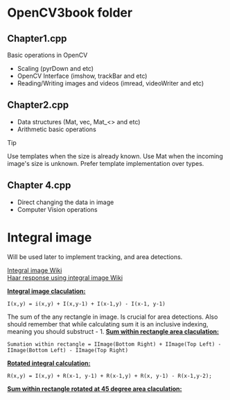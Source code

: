 # OpenCV3book folder
## Chapter1.cpp
Basic operations in OpenCV
* Scaling (pyrDown and etc)
* OpenCV Interface (imshow, trackBar and etc)
* Reading/Writing images and videos (imread, videoWriter and etc)

## Chapter2.cpp
* Data structures (Mat, vec, Mat_<> and etc)
* Arithmetic basic operations

> [!TIP]
> Use templates when the size is already known. Use Mat when the incoming image's size is unknown. Prefer template implementation over types.

## Chapter 4.cpp
* Direct changing the data in image
* Computer Vision operations

# Integral image
Will be used later to implement tracking, and area detections.

[Integral image Wiki](https://en.wikipedia.org/wiki/Summed-area_table)  
[Haar response using integral image Wiki](https://en.wikipedia.org/wiki/Viola%E2%80%93Jones_object_detection_framework)

**<ins>Integral image claculation:</ins>**
```
I(x,y) = i(x,y) + I(x,y-1) + I(x-1,y) - I(x-1, y-1)
```
The sum of the any rectangle in image. Is crucial for area detections. Also should remember that while calculating sum it is an inclusive indexing, meaning you should substruct - 1.
**<ins>Sum within rectangle area claculation:</ins>**
```
Sumation within rectangle = IImage(Bottom Right) + IImage(Top Left) - IImage(Bottom Left) - IImage(Top Right)
```
**<ins>Rotated integral calculation:</ins>**
```
R(x,y) = I(x,y) + R(x-1, y-1) + R(x-1,y) + R(x, y-1) - R(x-1,y-2);
```
**<ins>Sum within rectangle rotated at 45 degree area claculation:</ins>**
```

```
